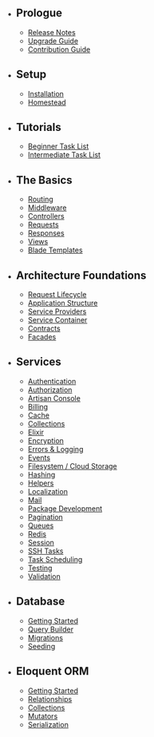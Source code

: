- ## Prologue
    - [Release Notes](/docs/{{version}}/releases)
    - [Upgrade Guide](/docs/{{version}}/upgrade)
    - [Contribution Guide](/docs/{{version}}/contributions)
- ## Setup
    - [Installation](/docs/{{version}}/installation)
    - [Homestead](/docs/{{version}}/homestead)
- ## Tutorials
    - [Beginner Task List](/docs/{{version}}/quickstart)
    - [Intermediate Task List](/docs/{{version}}/quickstart-intermediate)
- ## The Basics
    - [Routing](/docs/{{version}}/routing)
    - [Middleware](/docs/{{version}}/middleware)
    - [Controllers](/docs/{{version}}/controllers)
    - [Requests](/docs/{{version}}/requests)
    - [Responses](/docs/{{version}}/responses)
    - [Views](/docs/{{version}}/views)
    - [Blade Templates](/docs/{{version}}/blade)
- ## Architecture Foundations
    - [Request Lifecycle](/docs/{{version}}/lifecycle)
    - [Application Structure](/docs/{{version}}/structure)
    - [Service Providers](/docs/{{version}}/providers)
    - [Service Container](/docs/{{version}}/container)
    - [Contracts](/docs/{{version}}/contracts)
    - [Facades](/docs/{{version}}/facades)
- ## Services
    - [Authentication](/docs/{{version}}/authentication)
    - [Authorization](/docs/{{version}}/authorization)
    - [Artisan Console](/docs/{{version}}/artisan)
    - [Billing](/docs/{{version}}/billing)
    - [Cache](/docs/{{version}}/cache)
    - [Collections](/docs/{{version}}/collections)
    - [Elixir](/docs/{{version}}/elixir)
    - [Encryption](/docs/{{version}}/encryption)
    - [Errors & Logging](/docs/{{version}}/errors)
    - [Events](/docs/{{version}}/events)
    - [Filesystem / Cloud Storage](/docs/{{version}}/filesystem)
    - [Hashing](/docs/{{version}}/hashing)
    - [Helpers](/docs/{{version}}/helpers)
    - [Localization](/docs/{{version}}/localization)
    - [Mail](/docs/{{version}}/mail)
    - [Package Development](/docs/{{version}}/packages)
    - [Pagination](/docs/{{version}}/pagination)
    - [Queues](/docs/{{version}}/queues)
    - [Redis](/docs/{{version}}/redis)
    - [Session](/docs/{{version}}/session)
    - [SSH Tasks](/docs/{{version}}/envoy)
    - [Task Scheduling](/docs/{{version}}/scheduling)
    - [Testing](/docs/{{version}}/testing)
    - [Validation](/docs/{{version}}/validation)
- ## Database
    - [Getting Started](/docs/{{version}}/database)
    - [Query Builder](/docs/{{version}}/queries)
    - [Migrations](/docs/{{version}}/migrations)
    - [Seeding](/docs/{{version}}/seeding)
- ## Eloquent ORM
    - [Getting Started](/docs/{{version}}/eloquent)
    - [Relationships](/docs/{{version}}/eloquent-relationships)
    - [Collections](/docs/{{version}}/eloquent-collections)
    - [Mutators](/docs/{{version}}/eloquent-mutators)
    - [Serialization](/docs/{{version}}/eloquent-serialization)
